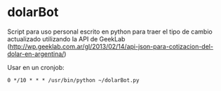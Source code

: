 # dolarBot
Script para uso personal escrito en python para traer el tipo de cambio actualizado utilizando la API de GeekLab (http://wp.geeklab.com.ar/gl/2013/02/14/api-json-para-cotizacion-del-dolar-en-argentina/)

Usar en un cronjob:

`0 */10 * * * /usr/bin/python ~/dolarBot.py`
